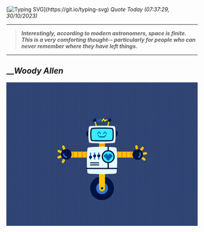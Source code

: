 [![Typing SVG](https://readme-typing-svg.herokuapp.com?font=Press+Start+2P&color=C2F784&size=35&width=900&height=100&lines=Hello+World%2C+I'm+Hung+!)](https://git.io/typing-svg) 
_Quote Today (07:37:29, 30/10/2023)_
___
>**_Interestingly, according to modern astronomers, space is finite. This is a very comforting thought-- particularly for people who can never remember where they have left things._**
___

## __**_Woody Allen_**

![RobotDance](src/assets/images/robot-dancing-dribble.gif?style=center)

